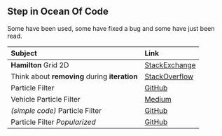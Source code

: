 ## Step in Ocean Of Code

Some have been used, some have fixed a bug and some have just been read.

| Subject | Link |
|:-|:-|
| **Hamilton** Grid 2D | [StackExchange](https://codereview.stackexchange.com/questions/142507/2d-grid-hamiltonian-path-puzzle-solver)
| Think about **removing** during **iteration**| [StackOverflow](https://stackoverflow.com/questions/2896752/removing-item-from-list-during-iteration-whats-wrong-with-this-idiom)
| Particle Filter | [GitHub](https://github.com/rlabbe/Kalman-and-Bayesian-Filters-in-Python/blob/master/12-Particle-Filters.ipynb) |
| Vehicle Particle Filter | [Medium](https://medium.com/intro-to-artificial-intelligence/kidnapped-vehicle-project-using-particle-filters-udacitys-self-driving-car-nanodegree-aa1d37c40d49) |
| *(simple code)* Particle Filter | [GitHub](https://github.com/morpheus1820/particlefilter/blob/master/particlefilter.py) |
| Particle Filter *Popularized* | [GitHub](https://github.com/mithi/particle-filter-prototype) |
